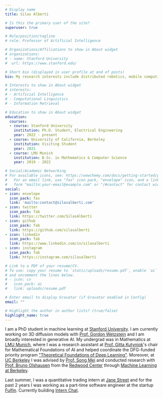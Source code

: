 ```yaml
---
# Display name
title: Silas Alberti 

# Is this the primary user of the site?
superuser: true

# Role/position/tagline
# role: Professor of Artificial Intelligence

# Organizations/Affiliations to show in About widget
# organizations:
# - name: Stanford University
#  url: https://www.stanford.edu/

# Short bio (displayed in user profile at end of posts)
bio: My research interests include distributed robotics, mobile computing and programmable matter.

# Interests to show in About widget
# interests:
# - Artificial Intelligence
# - Computational Linguistics
# - Information Retrieval

# Education to show in About widget
education:
  courses:
  - course: Stanford University
    institution: Ph.D. Student, Electrical Engineering
    year: 2022 - present
  - course: University of California, Berkeley 
    institution: Visiting Student
    year: 2021
  - course: LMU Munich
    institution: B.Sc. in Mathematics & Computer Science 
    year: 2019 - 2022

# Social/Academic Networking
# For available icons, see: https://wowchemy.com/docs/getting-started/page-builder/#icons
#   For an email link, use "fas" icon pack, "envelope" icon, and a link in the
#   form "mailto:your-email@example.com" or "/#contact" for contact widget.
social:
- icon: envelope
  icon_pack: fas
  link: 'mailto:contact@silasalberti.com'
- icon: twitter
  icon_pack: fab
  link: https://twitter.com/SilasAlberti
- icon: github
  icon_pack: fab
  link: https://github.com/silasalberti
- icon: linkedin
  icon_pack: fab
  link: https://www.linkedin.com/in/silasalberti
- icon: instagram
  icon_pack: fab
  link: https://instagram.com/silasalberti

# Link to a PDF of your resume/CV.
# To use: copy your resume to `static/uploads/resume.pdf`, enable `ai` icons in `params.toml`, 
# and uncomment the lines below.
# - icon: cv
#   icon_pack: ai
#   link: uploads/resume.pdf

# Enter email to display Gravatar (if Gravatar enabled in Config)
email: ""

# Highlight the author in author lists? (true/false)
highlight_name: true
---
```


I am a PhD student in machine learning at [Stanford University](https://web.stanford.edu/~salberti).
I am currently working on 3D diffusion models with [Prof. Gordon Wetzstein](https://web.stanford.edu/~gordonwz/) and I am broadly interested in generative AI.
My undergrad was in Mathematics at [LMU Munich](https://lmu.de/en/), where I was a research assistant at [Prof. Gitta Kutyniok](https://en.wikipedia.org/wiki/Gitta_Kutyniok)'s chair for Mathematical Foundations of AI and helped coordinate the DFG-funded priority program ["Theoretical Foundations of Deep Learning"](https://www.dfg.de/foerderung/info_wissenschaft/2020/info_wissenschaft_20_36/index.html). 
Moreover,  at [UC Berkeley](https://www.berkeley.edu/) I was advised by [Prof. Song Mei](https://www.stat.berkeley.edu/~songmei/) and conducted research with [Prof. Bruno Olshausen](https://www2.eecs.berkeley.edu/Faculty/Homepages/baolshausen.html) from the [Redwood Center](https://redwood.berkeley.edu/) through [Machine Learning at Berkeley](https://ml.berkeley.edu/).

Last summer, I was a quantitative trading intern at [Jane Street](https://www.janestreet.com/) and for the past 2 years I was working as a part-time software engineer at the startup [Fulfin](https://www.fulfin.com/eng/). Currently building [Intern Chat](https://intern.chat).

<!-- {{< icon name="download" pack="fas" >}} Download my {{< staticref "uploads/CV Silas Alberti.pdf" "newtab" >}}CV{{< /staticref >}}. -->
